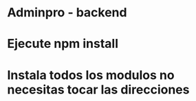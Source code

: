 # Adminpro - backend


# Ejecute npm install

# Instala todos los modulos no necesitas tocar las direcciones
#